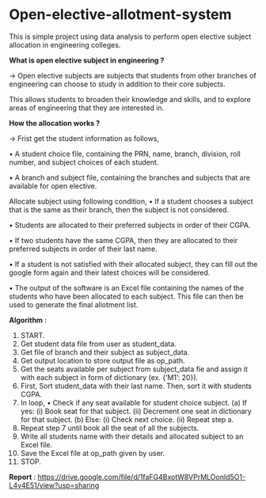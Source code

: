 # Open-elective-allotment-system
This is simple project using data analysis to perform open elective subject allocation in engineering colleges. 

**What is open elective subject in engineering ?**

-> Open elective subjects are subjects that students from other branches of engineering can choose to study in addition to their core subjects. 

   This allows students to broaden their knowledge and skills, and to explore areas of engineering that they are interested in.


**How the allocation works ?**

->  Frist get the student information as follows,

   •	A student choice file, containing the PRN, name, branch, division, roll number, and subject choices of each student.

   •	A branch and subject file, containing the branches and subjects that are available for open elective.

  Allocate subject using following condition,
   •	If a student chooses a subject that is the same as their branch, then the subject is not considered.

   •	Students are allocated to their preferred subjects in order of their CGPA.

   •	If two students have the same CGPA, then they are allocated to their preferred subjects in order of their last name.

   •	If a student is not satisfied with their allocated subject, they can fill out the google form again and their latest choices will be considered.

   •	The output of the software is an Excel file containing the names of the students who have been allocated to each subject. This file can then be used to generate the final allotment list.


**Algorithm** :
1)	START.
2)	Get student data file from user as student_data.
3)	Get file of branch and their subject as subject_data.
4)	Get output location to store output file as op_path.
5)	Get the seats available per subject from subject_data fie and assign it with each subject in form of dictionary (ex. {‘M1’: 20}).
6)	First, Sort student_data with their last name. Then, sort it with students CGPA.
7)	In loop,
•	Check if any seat available for student choice subject.
(a)	If yes:
(i)	Book seat for that subject.
(ii)	Decrement one seat in dictionary for that subject.
(b)	Else:
(i)	Check next choice.
(ii)	Repeat step a.
8)	Repeat step 7 until book all the seat of all the subjects.
9)	Write all students name with their details and allocated subject to an Excel file.
10)	Save the Excel file at op_path given by user.
11)	STOP.

**Report** : https://drive.google.com/file/d/1faFG4BxotW8VPrMLOonId5O1-L4y4E51/view?usp=sharing

